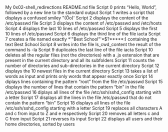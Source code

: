 My 0x02-shell_redirections README.nd file
Script 0 prints “Hello, World”, followed by a new line to the standard output
Script 1 writes a script that displays a confused smiley "(Ôo)' 
Script 2 displays the content of the /etc/passwd file 
Script 3 displays the content of /etc/passwd and /etc/hosts 
Script 4 displays the last 10 lines of /etc/passwd 
Script 5 displays the first 10 lines of /etc/passwd 
Script 6 displays the third line of the file iacta 
Script 7 creates a file named exactly *\'"Best School"'\*$?*****:) containing the text Best School 
Script 8 writes into the file ls_cwd_content the result of the command ls -la 
Script 9 duplicates the last line of the file iacta 
Script 10 deletes all the regular files (not the directories) with a .js extension that are present in the current directory and all its subfolders 
Script 11 counts the number of directories and sub-directories in the current directory 
Script 12 displays the 10 newest files in the current directory 
Script 13 takes a list of words as input and prints only words that appear exactly once 
Script 14 diplays lines containing the pattern “root” from the file /etc/passwd 
Script 15 displays the number of lines that contain the pattern “bin” in the file /etc/passwd
16 diplays all lines of the file /etc/ssh/sshd_config starting with a letter 
Script 17 displays all the lines in the file /etc/passwd that do not contain the pattern “bin” 
Script 18 displays all lines of the file /etc/ssh/sshd_config starting with a letter 
Script 19 replaces all characters A and c from input to Z and e respectively 
Script 20 removes all letters c and C from input 
Script 21 reverses its input 
Script 22 displays all users and their home directories, sorted by users